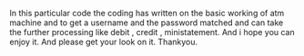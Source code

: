 In this particular code the coding has written on the basic working of atm machine and to get a username and the password matched and can take the further processing like debit , credit , ministatement. 
And i hope you can enjoy it.
And please get your look on it.
Thankyou.
